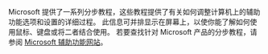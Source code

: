Microsoft 提供了一系列分步教程，这些教程提供了有关如何调整计算机上的辅助功能选项和设置的详细过程。 此信息可并排显示在屏幕上，以使你能了解如何使用鼠标、键盘或将二者结合使用。 若要查找针对 Microsoft 产品的分步教程，请参阅 [Microsoft 辅助功能网站](http://go.microsoft.com/fwlink/?LinkId=8431)。